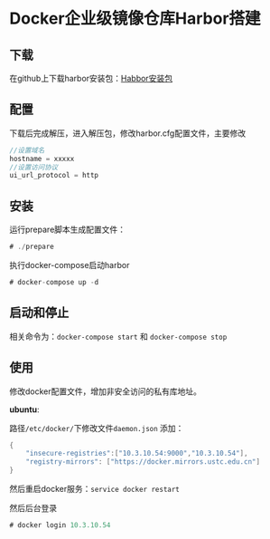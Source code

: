 # Docker企业级镜像仓库Harbor搭建

## 下载

在github上下载harbor安装包：[Habbor安装包](https://github.com/vmware/harbor/releases)

## 配置

下载后完成解压，进入解压包，修改harbor.cfg配置文件，主要修改

```java
//设置域名
hostname = xxxxx
//设置访问协议
ui_url_protocol = http
```

## 安装

运行prepare脚本生成配置文件：

```java
# ./prepare
```

执行docker-compose启动harbor

```java
# docker-compose up -d
```

## 启动和停止

相关命令为：`docker-compose start` 和 `docker-compose stop`

## 使用

修改docker配置文件，增加非安全访问的私有库地址。

**ubuntu**:

路径`/etc/docker/`下修改文件`daemon.json`
添加：

```java
{
	"insecure-registries":["10.3.10.54:9000","10.3.10.54"],
	"registry-mirrors": ["https://docker.mirrors.ustc.edu.cn"]
}
```

然后重启docker服务：`service docker restart`

然后后台登录

```java
# docker login 10.3.10.54
```